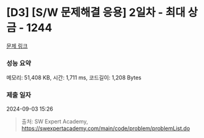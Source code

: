 # [D3] [S/W 문제해결 응용] 2일차 - 최대 상금 - 1244 

[문제 링크](https://swexpertacademy.com/main/code/problem/problemDetail.do?contestProbId=AV15Khn6AN0CFAYD) 

### 성능 요약

메모리: 51,408 KB, 시간: 1,711 ms, 코드길이: 1,208 Bytes

### 제출 일자

2024-09-03 15:26



> 출처: SW Expert Academy, https://swexpertacademy.com/main/code/problem/problemList.do